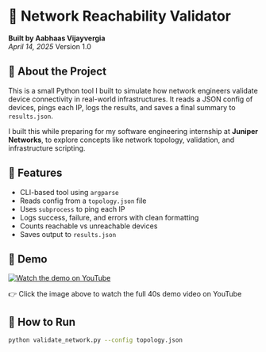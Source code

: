 # 🔧 Network Reachability Validator

**Built by Aabhaas Vijayvergia**  
*April 14, 2025*
Version 1.0

## 📌 About the Project

This is a small Python tool I built to simulate how network engineers validate device connectivity in real-world infrastructures. It reads a JSON config of devices, pings each IP, logs the results, and saves a final summary to `results.json`.

I built this while preparing for my software engineering internship at **Juniper Networks**, to explore concepts like network topology, validation, and infrastructure scripting.

## 🚀 Features

- CLI-based tool using `argparse`
- Reads config from a `topology.json` file
- Uses `subprocess` to ping each IP
- Logs success, failure, and errors with clean formatting
- Counts reachable vs unreachable devices
- Saves output to `results.json`

## 🎥 Demo

[![Watch the demo on YouTube](https://img.youtube.com/vi/09fj_a1M4Js/0.jpg)](https://youtu.be/09fj_a1M4Js)

👉 Click the image above to watch the full 40s demo video on YouTube

## 🧪 How to Run

```bash
python validate_network.py --config topology.json





